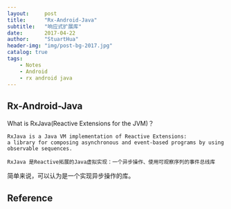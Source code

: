 ```yaml
---
layout:     post
title:      "Rx-Android-Java"
subtitle:   "响应式扩展库"
date:       2017-04-22
author:     "StuartHua"
header-img: "img/post-bg-2017.jpg"
catalog: true
tags:
    - Notes
    - Android
    - rx android java
---
```


## Rx-Android-Java

What is RxJava(Reactive Extensions for the JVM)？

```
RxJava is a Java VM implementation of Reactive Extensions: 
a library for composing asynchronous and event-based programs by using observable sequences.
```

```
RxJava 是Reactive拓展的Java虚拟实现：一个异步操作、使用可观察序列的事件总线库
```

简单来说，可以认为是一个实现异步操作的库。



## Reference




